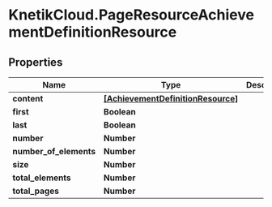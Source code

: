 # KnetikCloud.PageResourceAchievementDefinitionResource

## Properties
Name | Type | Description | Notes
------------ | ------------- | ------------- | -------------
**content** | [**[AchievementDefinitionResource]**](AchievementDefinitionResource.md) |  | [optional] 
**first** | **Boolean** |  | [optional] 
**last** | **Boolean** |  | [optional] 
**number** | **Number** |  | [optional] 
**number_of_elements** | **Number** |  | [optional] 
**size** | **Number** |  | [optional] 
**total_elements** | **Number** |  | [optional] 
**total_pages** | **Number** |  | [optional] 


